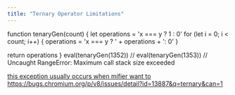 ```yaml
---
title: "Ternary Operator Limitations"
---
```


function tenaryGen(count) {
  let operations = 'x === y ? 1 : 0'
  for (let i = 0; i < count; i++) {
    operations = 'x === y ? ' + operations + ': 0'
  }

  return operations
}
eval(tenaryGen(1352)) // 
eval(tenaryGen(1353)) // Uncaught RangeError: Maximum call stack size exceeded


[this exception usually occurs when mifier want to ](https://github.com/terser/terser/issues/1432)
https://bugs.chromium.org/p/v8/issues/detail?id=13887&q=ternary&can=1